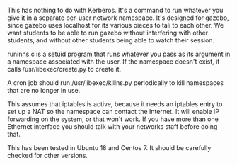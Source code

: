 This has nothing to do with Kerberos. It's a command to run whatever
you give it in a separate per-user network namespace.  It's designed
for gazebo, since gazebo uses localhost for its various pieces to tali
to each other. We want students to be able to run gazebo without
interfering with other students, and without other students being able
to watch their session.

runinns.c is a setuid program that runs whatever you pass as its
argument in a namespace associated with the user. If the namespace
doesn't exist, it calls /usr/libexec/create.py to create it.

A cron job should run /usr/libexec/killns.py periodically to kill
namespaces that are no longer in use.

This assumes that iptables is active, because it needs an iptables
entry to set up a NAT so the namespace can contact the Internet. It
will enable IP forwarding on the system, or that won't work. If you
have more than one Ethernet interface you should talk with your
networks staff before doing that.

This has been tested in Ubuntu 18 and Centos 7. It should be carefully
checked for other versions.
